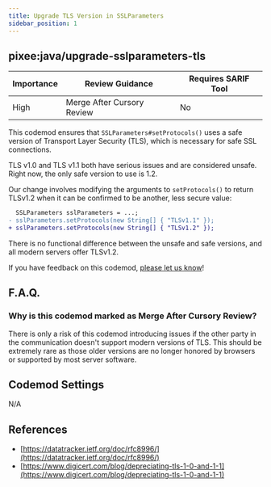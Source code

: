 ```yaml
---
title: Upgrade TLS Version in SSLParameters 
sidebar_position: 1
---
```


## pixee:java/upgrade-sslparameters-tls

| Importance | Review Guidance            | Requires SARIF Tool |
|------------|----------------------------|---------------------|
| High       | Merge After Cursory Review | No                  |

This codemod ensures that `SSLParameters#setProtocols()` uses a safe version of Transport Layer Security (TLS), which is necessary for safe SSL connections.

TLS v1.0 and TLS v1.1 both have serious issues and are considered unsafe. Right now, the only safe version to use is 1.2.

Our change involves modifying the arguments to `setProtocols()` to return TLSv1.2 when it can be confirmed to be another, less secure value:

```diff
  SSLParameters sslParameters = ...;
- sslParameters.setProtocols(new String[] { "TLSv1.1" });
+ sslParameters.setProtocols(new String[] { "TLSv1.2" });
```

There is no functional difference between the unsafe and safe versions, and all modern servers offer TLSv1.2.

If you have feedback on this codemod, [please let us know](mailto:feedback@pixee.ai)!

## F.A.Q. 

### Why is this codemod marked as Merge After Cursory Review?

There is only a risk of this codemod introducing issues if the other party in the communication doesn't support modern versions of TLS. This should be extremely rare as those older versions are no longer honored by browsers or supported by most server software.

## Codemod Settings

N/A

## References

* [https://datatracker.ietf.org/doc/rfc8996/](https://datatracker.ietf.org/doc/rfc8996/)
* [https://www.digicert.com/blog/depreciating-tls-1-0-and-1-1](https://www.digicert.com/blog/depreciating-tls-1-0-and-1-1)